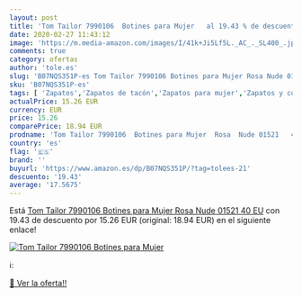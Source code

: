 ```yaml
---
layout: post
title: 'Tom Tailor 7990106  Botines para Mujer   al 19.43 % de descuento'
date: 2020-02-27 11:43:12
image: 'https://m.media-amazon.com/images/I/41k+Ji5Lf5L._AC_._SL400_.jpg'
comments: true
category: ofertas
author: 'tole.es'
slug: 'B07NQS351P-es Tom Tailor 7990106 Botines para Mujer Rosa Nude 01521 40 EU'
sku: 'B07NQS351P-es'
tags: [ 'Zapatos','Zapatos de tacón','Zapatos para mujer','Zapatos y complementos','botines', ]
actualPrice: 15.26 EUR
currency: EUR
price: 15.26
comparePrice: 18.94 EUR
prodname: 'Tom Tailor 7990106  Botines para Mujer  Rosa  Nude 01521   40 EU'
country: 'es'
flag: '🇪🇸'
brand: ''
buyurl: 'https://www.amazon.es/dp/B07NQS351P/?tag=tolees-21'
descuento: '19.43'
average: '17.5675'
---
```


Está [Tom Tailor 7990106  Botines para Mujer  Rosa  Nude 01521   40 EU](https://www.amazon.es/dp/B07NQS351P/?tag=tolees-21) con 19.43 de descuento por 15.26 EUR (original: 18.94 EUR) en el siguiente enlace!

[![Tom Tailor 7990106  Botines para Mujer  ](https://m.media-amazon.com/images/I/41k+Ji5Lf5L._AC_._SL400_.jpg)](https://www.amazon.es/dp/B07NQS351P/?tag=tolees-21)

ℹ️:


[🛒 Ver la oferta!!](https://www.amazon.es/dp/B07NQS351P/?tag=tolees-21)
